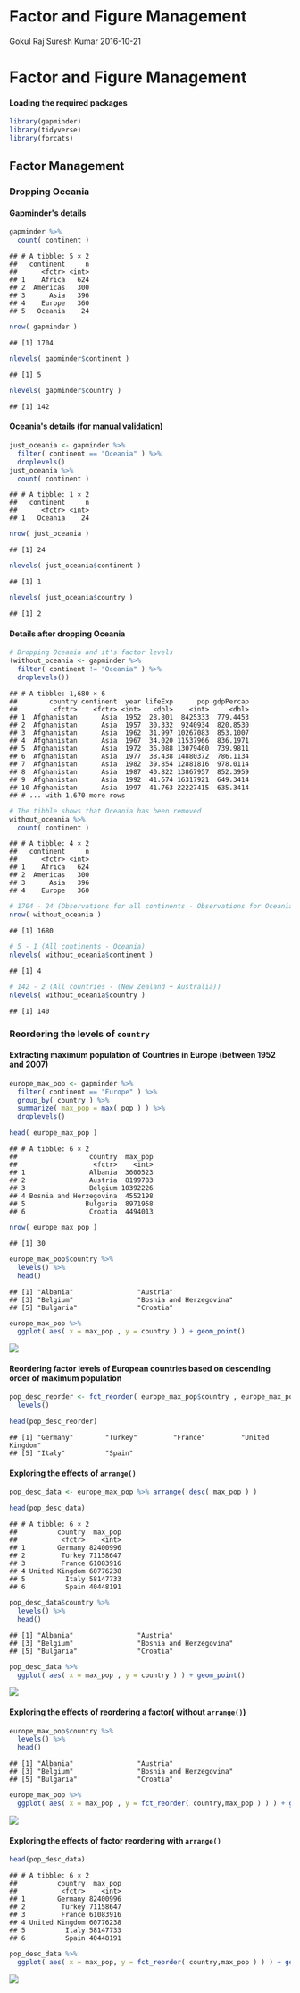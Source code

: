 Factor and Figure Management
================
Gokul Raj Suresh Kumar
2016-10-21

Factor and Figure Management
============================

#### Loading the required packages

``` r
library(gapminder)
library(tidyverse)
library(forcats)
```

Factor Management
-----------------

### Dropping Oceania

#### Gapminder's details

``` r
gapminder %>% 
  count( continent )
```

    ## # A tibble: 5 × 2
    ##   continent     n
    ##      <fctr> <int>
    ## 1    Africa   624
    ## 2  Americas   300
    ## 3      Asia   396
    ## 4    Europe   360
    ## 5   Oceania    24

``` r
nrow( gapminder )
```

    ## [1] 1704

``` r
nlevels( gapminder$continent )
```

    ## [1] 5

``` r
nlevels( gapminder$country )
```

    ## [1] 142

#### Oceania's details (for manual validation)

``` r
just_oceania <- gapminder %>%
  filter( continent == "Oceania" ) %>%
  droplevels()
just_oceania %>%
  count( continent )
```

    ## # A tibble: 1 × 2
    ##   continent     n
    ##      <fctr> <int>
    ## 1   Oceania    24

``` r
nrow( just_oceania )
```

    ## [1] 24

``` r
nlevels( just_oceania$continent )
```

    ## [1] 1

``` r
nlevels( just_oceania$country )
```

    ## [1] 2

#### Details after dropping Oceania

``` r
# Dropping Oceania and it's factor levels
(without_oceania <- gapminder %>%
  filter( continent != "Oceania" ) %>%
  droplevels())
```

    ## # A tibble: 1,680 × 6
    ##        country continent  year lifeExp      pop gdpPercap
    ##         <fctr>    <fctr> <int>   <dbl>    <int>     <dbl>
    ## 1  Afghanistan      Asia  1952  28.801  8425333  779.4453
    ## 2  Afghanistan      Asia  1957  30.332  9240934  820.8530
    ## 3  Afghanistan      Asia  1962  31.997 10267083  853.1007
    ## 4  Afghanistan      Asia  1967  34.020 11537966  836.1971
    ## 5  Afghanistan      Asia  1972  36.088 13079460  739.9811
    ## 6  Afghanistan      Asia  1977  38.438 14880372  786.1134
    ## 7  Afghanistan      Asia  1982  39.854 12881816  978.0114
    ## 8  Afghanistan      Asia  1987  40.822 13867957  852.3959
    ## 9  Afghanistan      Asia  1992  41.674 16317921  649.3414
    ## 10 Afghanistan      Asia  1997  41.763 22227415  635.3414
    ## # ... with 1,670 more rows

``` r
# The tibble shows that Oceania has been removed
without_oceania %>%
  count( continent )
```

    ## # A tibble: 4 × 2
    ##   continent     n
    ##      <fctr> <int>
    ## 1    Africa   624
    ## 2  Americas   300
    ## 3      Asia   396
    ## 4    Europe   360

``` r
# 1704 - 24 (Observations for all continents - Observations for Oceania)
nrow( without_oceania )
```

    ## [1] 1680

``` r
# 5 - 1 (All continents - Oceania)
nlevels( without_oceania$continent )
```

    ## [1] 4

``` r
# 142 - 2 (All countries - (New Zealand + Australia))
nlevels( without_oceania$country )
```

    ## [1] 140

### Reordering the levels of `country`

#### Extracting maximum population of Countries in Europe (between 1952 and 2007)

``` r
europe_max_pop <- gapminder %>%
  filter( continent == "Europe" ) %>%
  group_by( country ) %>% 
  summarize( max_pop = max( pop ) ) %>%
  droplevels()

head( europe_max_pop )
```

    ## # A tibble: 6 × 2
    ##                  country  max_pop
    ##                   <fctr>    <int>
    ## 1                Albania  3600523
    ## 2                Austria  8199783
    ## 3                Belgium 10392226
    ## 4 Bosnia and Herzegovina  4552198
    ## 5               Bulgaria  8971958
    ## 6                Croatia  4494013

``` r
nrow( europe_max_pop )
```

    ## [1] 30

``` r
europe_max_pop$country %>%
  levels() %>%
  head()
```

    ## [1] "Albania"                "Austria"               
    ## [3] "Belgium"                "Bosnia and Herzegovina"
    ## [5] "Bulgaria"               "Croatia"

``` r
europe_max_pop %>% 
  ggplot( aes( x = max_pop , y = country ) ) + geom_point()
```

![](hw05_factor-figure-management_files/figure-markdown_github/unnamed-chunk-5-1.png)

#### Reordering factor levels of European countries based on descending order of maximum population

``` r
pop_desc_reorder <- fct_reorder( europe_max_pop$country , europe_max_pop$max_pop , .desc = TRUE ) %>%
  levels()

head(pop_desc_reorder)
```

    ## [1] "Germany"        "Turkey"         "France"         "United Kingdom"
    ## [5] "Italy"          "Spain"

#### Exploring the effects of `arrange()`

``` r
pop_desc_data <- europe_max_pop %>% arrange( desc( max_pop ) ) 

head(pop_desc_data)
```

    ## # A tibble: 6 × 2
    ##          country  max_pop
    ##           <fctr>    <int>
    ## 1        Germany 82400996
    ## 2         Turkey 71158647
    ## 3         France 61083916
    ## 4 United Kingdom 60776238
    ## 5          Italy 58147733
    ## 6          Spain 40448191

``` r
pop_desc_data$country %>% 
  levels() %>% 
  head()
```

    ## [1] "Albania"                "Austria"               
    ## [3] "Belgium"                "Bosnia and Herzegovina"
    ## [5] "Bulgaria"               "Croatia"

``` r
pop_desc_data %>%
  ggplot( aes( x = max_pop , y = country ) ) + geom_point()
```

![](hw05_factor-figure-management_files/figure-markdown_github/unnamed-chunk-7-1.png)

#### Exploring the effects of reordering a factor( without `arrange()`)

``` r
europe_max_pop$country %>%
  levels() %>%
  head()
```

    ## [1] "Albania"                "Austria"               
    ## [3] "Belgium"                "Bosnia and Herzegovina"
    ## [5] "Bulgaria"               "Croatia"

``` r
europe_max_pop %>% 
  ggplot( aes( x = max_pop , y = fct_reorder( country,max_pop ) ) ) + geom_point()
```

![](hw05_factor-figure-management_files/figure-markdown_github/unnamed-chunk-8-1.png)

#### Exploring the effects of factor reordering with `arrange()`

``` r
head(pop_desc_data)
```

    ## # A tibble: 6 × 2
    ##          country  max_pop
    ##           <fctr>    <int>
    ## 1        Germany 82400996
    ## 2         Turkey 71158647
    ## 3         France 61083916
    ## 4 United Kingdom 60776238
    ## 5          Italy 58147733
    ## 6          Spain 40448191

``` r
pop_desc_data %>% 
  ggplot( aes( x = max_pop, y = fct_reorder( country,max_pop ) ) ) + geom_point()
```

![](hw05_factor-figure-management_files/figure-markdown_github/unnamed-chunk-9-1.png)
